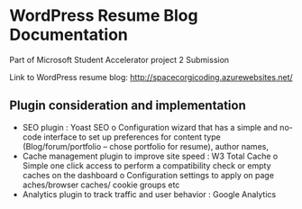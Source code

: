 # WordPress Resume Blog Documentation
Part of Microsoft Student Accelerator project 2 Submission

Link to WordPress resume blog: http://spacecorgicoding.azurewebsites.net/

## Plugin consideration and implementation

-	SEO plugin : Yoast SEO
o	Configuration wizard that has a simple and no-code interface to set up preferences for content type (Blog/forum/portfolio – chose portfolio for resume), author names, 
-	Cache management plugin to improve site speed : W3 Total Cache
o	Simple one click access to perform a compatibility check or empty caches on the dashboard
o	Configuration settings to apply on page aches/browser caches/ cookie groups etc
-	Analytics plugin to track traffic and user behavior : Google Analytics
